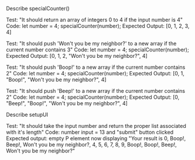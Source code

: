 Describe specialCounter()


Test: "It should return an array of integers 0 to 4 if the input number is 4"
Code:
let number = 4;
specialCounter(number);
Expected Output: [0, 1, 2, 3, 4]

Test: "It should push 'Won't you be my neighbor?' to a new array if the current number contains 3"
Code:
let number = 4;
specialCounter(number);
Expected Output: [0, 1, 2, "Won't you be my neighbor?", 4]

Test: "It should push 'Boop!' to a new array if the current number contains 2"
Code:
let number = 4;
specialCounter(number);
Expected Output: [0, 1, "Boop!", "Won't you be my neighbor?", 4]

Test: "It should push 'Beep!' to a new array if the current number contains 2"
Code:
let number = 4;
specialCounter(number);
Expected Output: [0, "Beep!", "Boop!", "Won't you be my neighbor?", 4]




Describe setupUI

Test: "It should take the input number and return the proper list associated with it's length"
Code:
number input = 13 and "submit" button clicked
Expected output: empty P element now displaying "Your result is 0, Boop!, Beep!, Won't you be my neighbor?, 4, 5, 6, 7, 8, 9, Boop!, Boop!, Beep!, Won't you be my neighbor?"